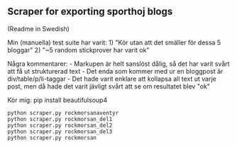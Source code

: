 Scraper for exporting sporthoj blogs
------------------------------------

(Readme in Swedish)

Min (manuella) test suite har varit:
	1) "Kör utan att det smäller för dessa 5 bloggar"
	2) "~5 random stickprover har varit ok"

Några kommentarer:
	- Markupen är helt sanslöst dålig, så det har varit svårt att få ut strukturerad text
	- Det enda som kommer med ur en bloggpost är div/table/p/li-taggar
	- Det hade varit enklare att kollapsa all text ut varje post, men då hade det varit jävligt svårt att se om resultatet blev "ok"

Kör mig:
	pip install beautifulsoup4

	python scraper.py rockmorsanaventyr
	python scraper.py rockmorsan_del1
	python scraper.py rockmorsan_del2
	python scraper.py rockmorsan_del3
	python scraper.py rockmorsan
